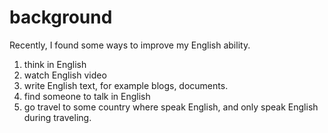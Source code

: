 # background

Recently, I found some ways to improve my English ability. 

1. think in English
2. watch English video
3. write English text, for example blogs, documents.
4. find someone to talk in English
5. go travel to some country where speak English, and only speak English during traveling. 